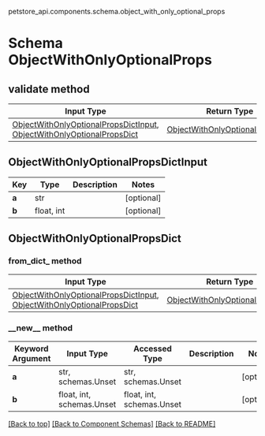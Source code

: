 petstore_api.components.schema.object_with_only_optional_props
# Schema ObjectWithOnlyOptionalProps

## validate method
Input Type | Return Type | Notes
------------ | ------------- | -------------
[ObjectWithOnlyOptionalPropsDictInput](#objectwithonlyoptionalpropsdictinput), [ObjectWithOnlyOptionalPropsDict](#objectwithonlyoptionalpropsdict) | [ObjectWithOnlyOptionalPropsDict](#objectwithonlyoptionalpropsdict) |

## ObjectWithOnlyOptionalPropsDictInput
Key | Type |  Description | Notes
------------ | ------------- | ------------- | -------------
**a** | str |  | [optional]
**b** | float, int |  | [optional]

## ObjectWithOnlyOptionalPropsDict
### from_dict_ method
Input Type | Return Type
---------- | -----------
[ObjectWithOnlyOptionalPropsDictInput](#objectwithonlyoptionalpropsdictinput), [ObjectWithOnlyOptionalPropsDict](#objectwithonlyoptionalpropsdict) | [ObjectWithOnlyOptionalPropsDict](#objectwithonlyoptionalpropsdict)

### &lowbar;&lowbar;new&lowbar;&lowbar; method
Keyword Argument | Input Type | Accessed Type | Description | Notes
------------ | ------------- | ------------- | ------------- | -------------
**a** | str, schemas.Unset | str, schemas.Unset |  | [optional]
**b** | float, int, schemas.Unset | float, int, schemas.Unset |  | [optional]

[[Back to top]](#top) [[Back to Component Schemas]](../../../README.md#Component-Schemas) [[Back to README]](../../../README.md)
